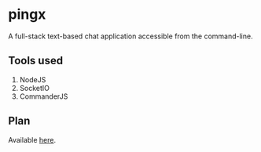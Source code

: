# pingx

A full-stack text-based chat application accessible from the command-line.

## Tools used

1. NodeJS
1. SocketIO
1. CommanderJS

## Plan

Available [here](https://whimsical.com/pingx-args-WRGMvRoGp3gwX8cNS9zK58).
